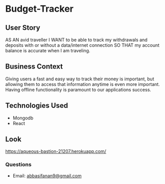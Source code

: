 # Budget-Tracker


## User Story
AS AN avid traveller
I WANT to be able to track my withdrawals and deposits with or without a data/internet connection
SO THAT my account balance is accurate when I am traveling.

## Business Context

Giving users a fast and easy way to track their money is important, but allowing them to access that information anytime is even more important. Having offline functionality is paramount to our applications success.

## Technologies Used
- Mongodb
- React

## Look
https://aqueous-bastion-21207.herokuapp.com/

### Questions
- Email: abbasifanan9@gmail.com
